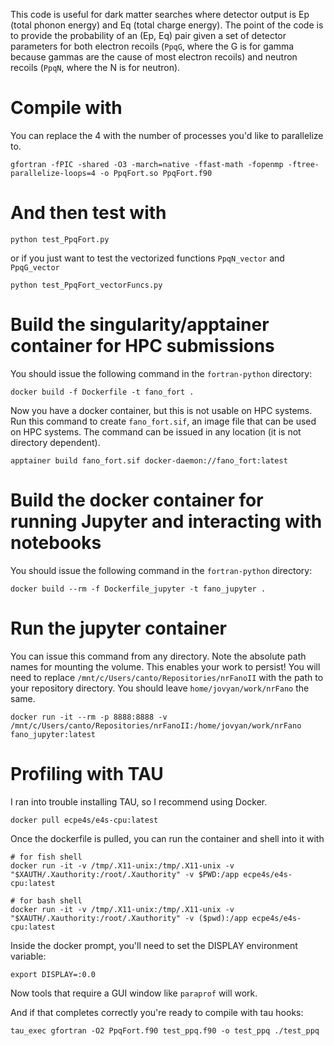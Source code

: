 This code is useful for dark matter searches where detector output is Ep (total phonon energy) and Eq (total charge energy).  The point of the code is to provide the probability of an (Ep, Eq) pair given a set of detector parameters for both electron recoils (`PpqG`, where the G is for gamma because gammas are the cause of most electron recoils) and neutron recoils (`PpqN`, where the N is for neutron).


# Compile with
You can replace the 4 with the number of processes you'd like to parallelize to.

```
gfortran -fPIC -shared -O3 -march=native -ffast-math -fopenmp -ftree-parallelize-loops=4 -o PpqFort.so PpqFort.f90
```

# And then test with
```
python test_PpqFort.py
```

or if you just want to test the vectorized functions `PpqN_vector` and `PpqG_vector`

```
python test_PpqFort_vectorFuncs.py
```

# Build the singularity/apptainer container for HPC submissions
You should issue the following command in the `fortran-python` directory:

```
docker build -f Dockerfile -t fano_fort .
```

Now you have a docker container, but this is not usable on HPC systems.  Run this command to create `fano_fort.sif`, an image file that can be used on HPC systems.  The command can be issued in any location (it is not directory dependent).

```
apptainer build fano_fort.sif docker-daemon://fano_fort:latest

```

# Build the docker container for running Jupyter and interacting with notebooks
You should issue the following command in the `fortran-python` directory:

```
docker build --rm -f Dockerfile_jupyter -t fano_jupyter .
```

# Run the jupyter container
You can issue this command from any directory.  Note the absolute path names for mounting the volume.  This enables your work to persist!  You will need to replace `/mnt/c/Users/canto/Repositories/nrFanoII` with the path to your repository directory.  You should leave `home/jovyan/work/nrFano` the same.

```
docker run -it --rm -p 8888:8888 -v /mnt/c/Users/canto/Repositories/nrFanoII:/home/jovyan/work/nrFano fano_jupyter:latest
```

# Profiling with TAU
I ran into trouble installing TAU, so I recommend using Docker.

```
docker pull ecpe4s/e4s-cpu:latest
```

Once the dockerfile is pulled, you can run the container and shell into it with

```
# for fish shell
docker run -it -v /tmp/.X11-unix:/tmp/.X11-unix -v "$XAUTH/.Xauthority:/root/.Xauthority" -v $PWD:/app ecpe4s/e4s-cpu:latest

# for bash shell
docker run -it -v /tmp/.X11-unix:/tmp/.X11-unix -v "$XAUTH/.Xauthority:/root/.Xauthority" -v ($pwd):/app ecpe4s/e4s-cpu:latest
```

Inside the docker prompt, you'll need to set the DISPLAY environment variable:

```
export DISPLAY=:0.0
```

Now tools that require a GUI window like `paraprof` will work.

And if that completes correctly you're ready to compile with tau hooks:

```
tau_exec gfortran -O2 PpqFort.f90 test_ppq.f90 -o test_ppq ./test_ppq
```
